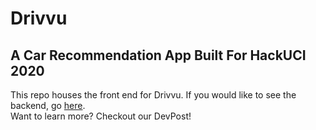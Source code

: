 # Drivvu
## A Car Recommendation App Built For HackUCI 2020

This repo houses the front end for Drivvu. If you would like to see the backend, go [here](https://github.com/mattinfern0/HackUCI-2020-Car-App-Server).  
Want to learn more? Checkout our DevPost!
